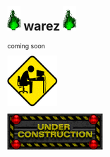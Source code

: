# ![green_flame](../media/green_flame.gif) warez ![green_flame](../media/green_flame.gif)

coming soon

![head construction](../media/head_construction.gif)

![under construction](../media/under_construction.gif)